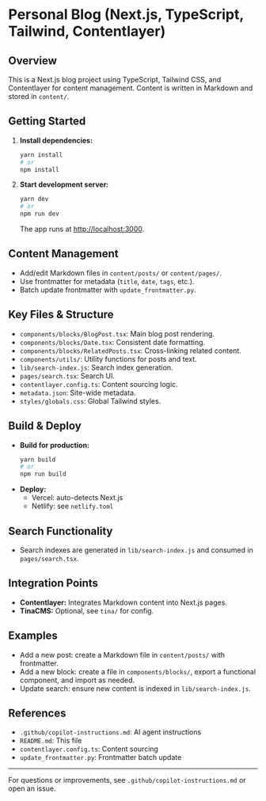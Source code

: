 
# Personal Blog (Next.js, TypeScript, Tailwind, Contentlayer)

## Overview
This is a Next.js blog project using TypeScript, Tailwind CSS, and Contentlayer for content management. Content is written in Markdown and stored in `content/`.

## Getting Started

1. **Install dependencies:**
	 ```bash
	 yarn install
	 # or
	 npm install
	 ```

2. **Start development server:**
	 ```bash
	 yarn dev
	 # or
	 npm run dev
	 ```
	 The app runs at [http://localhost:3000](http://localhost:3000).

## Content Management
- Add/edit Markdown files in `content/posts/` or `content/pages/`.
- Use frontmatter for metadata (`title`, `date`, `tags`, etc.).
- Batch update frontmatter with `update_frontmatter.py`.

## Key Files & Structure
- `components/blocks/BlogPost.tsx`: Main blog post rendering.
- `components/blocks/Date.tsx`: Consistent date formatting.
- `components/blocks/RelatedPosts.tsx`: Cross-linking related content.
- `components/utils/`: Utility functions for posts and text.
- `lib/search-index.js`: Search index generation.
- `pages/search.tsx`: Search UI.
- `contentlayer.config.ts`: Content sourcing logic.
- `metadata.json`: Site-wide metadata.
- `styles/globals.css`: Global Tailwind styles.

## Build & Deploy
- **Build for production:**
	```bash
	yarn build
	# or
	npm run build
	```
- **Deploy:**
	- Vercel: auto-detects Next.js
	- Netlify: see `netlify.toml`

## Search Functionality
- Search indexes are generated in `lib/search-index.js` and consumed in `pages/search.tsx`.

## Integration Points
- **Contentlayer:** Integrates Markdown content into Next.js pages.
- **TinaCMS:** Optional, see `tina/` for config.

## Examples
- Add a new post: create a Markdown file in `content/posts/` with frontmatter.
- Add a new block: create a file in `components/blocks/`, export a functional component, and import as needed.
- Update search: ensure new content is indexed in `lib/search-index.js`.

## References
- `.github/copilot-instructions.md`: AI agent instructions
- `README.md`: This file
- `contentlayer.config.ts`: Content sourcing
- `update_frontmatter.py`: Frontmatter batch update

---
For questions or improvements, see `.github/copilot-instructions.md` or open an issue.
